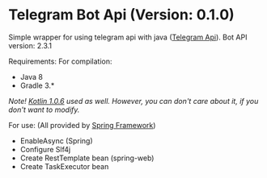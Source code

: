 # Telegram Bot Api (Version: 0.1.0)
Simple wrapper for using telegram api with java ([Telegram Api](https://core.telegram.org/bots/api)). Bot API version: 2.3.1

Requirements:
For compilation: 
* Java 8
* Gradle 3.*

*Note! [Kotlin 1.0.6](http://kotlinlang.org/) used as well. However, you can don't care about it, if you don't want to modify.*

For use: (All provided by [Spring Framework](https://spring.io/))
* EnableAsync (Spring)
* Configure Slf4j
* Create RestTemplate bean (spring-web)
* Create TaskExecutor bean